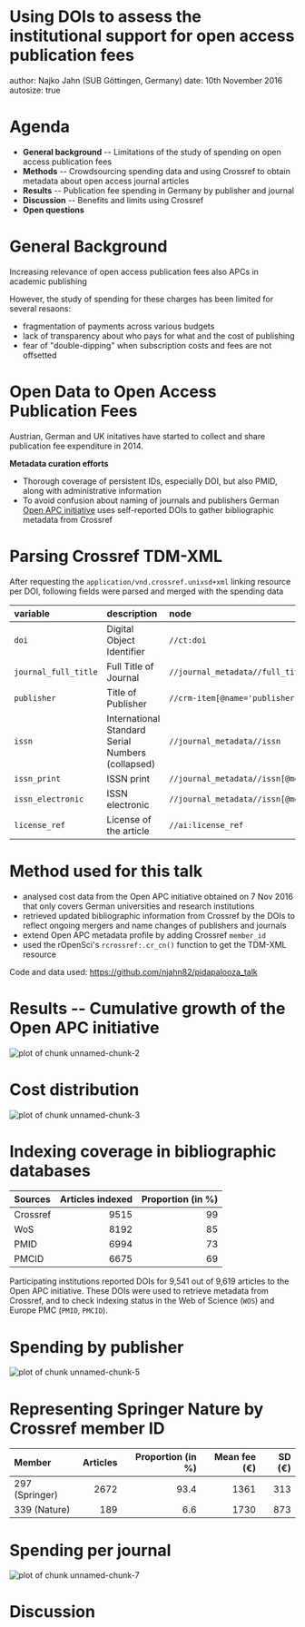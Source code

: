 Using DOIs to assess the institutional support for open access publication fees
========================================================
author: Najko Jahn (SUB Göttingen, Germany)
date: 10th November 2016
autosize: true



Agenda
========================================================

- **General background**
-- Limitations of the study of spending on open access publication fees
- **Methods** 
  -- Crowdsourcing spending data and using Crossref to obtain metadata about open access journal articles
- **Results**
  -- Publication fee spending in Germany by publisher and journal
- **Discussion**
 -- Benefits and limits using Crossref
- **Open questions**


General Background
========================================================

Increasing relevance of open access publication fees also APCs in academic publishing

However, the study of spending for these charges has been limited for several resaons:
  - fragmentation of payments across various budgets
  - lack of transparency about who pays for what and the cost of publishing
  - fear of "double-dipping" when subscription costs and fees are not offsetted

Open Data to Open Access Publication Fees
========================================================

Austrian, German and UK initatives have started to collect and share publication fee expenditure in 2014. 

**Metadata curation efforts**

- Thorough coverage of persistent IDs, especially DOI, but also PMID, along with administrative information
- To avoid confusion about naming of journals and publishers German [Open APC initiative](https://github.com/openapc/openapc-de) uses self-reported DOIs to gather bibliographic metadata from Crossref


Parsing Crossref TDM-XML
=======================================================

After requesting the `application/vnd.crossref.unixsd+xml` linking resource per DOI, following fields were parsed and merged with the spending data

|variable  |description     | node |
|:--------------|:---------|:-----------------|
|`doi`| Digital Object Identifier | `//ct:doi` |
|`journal_full_title` |Full Title of Journal  | `//journal_metadata//full_title` |
|`publisher` |Title of Publisher  | `//crm-item[@name='publisher-name']` |
|`issn` |International Standard Serial Numbers (collapsed) | `//journal_metadata//issn` |
|`issn_print` |ISSN print | `//journal_metadata//issn[@media_type='print']` |
|`issn_electronic`  |ISSN electronic | `//journal_metadata//issn[@media_type='electronic']` |
|`license_ref`  |License of the article | `//ai:license_ref` |

Method used for this talk
=======================================================

- analysed cost data from the Open APC initiative obtained on 7 Nov 2016 that only covers German universities and research institutions
- retrieved updated bibliographic information from Crossref by the DOIs to reflect ongoing mergers and name changes of publishers and journals
- extend Open APC metadata profile by adding Crossref `member_id`
- used the rOpenSci's `rcrossref:.cr_cn()` function to get the TDM-XML resource

Code and data used: <https://github.com/njahn82/pidapalooza_talk>

Results -- Cumulative growth of the Open APC initiative
========================================================

![plot of chunk unnamed-chunk-2](talk-figure/unnamed-chunk-2-1.png)

Cost distribution
========================================================
![plot of chunk unnamed-chunk-3](talk-figure/unnamed-chunk-3-1.png)

Indexing coverage in bibliographic databases
========================================================


|Sources  | Articles indexed| Proportion (in %)|
|:--------|----------------:|-----------------:|
|Crossref |             9515|                99|
|WoS      |             8192|                85|
|PMID     |             6994|                73|
|PMCID    |             6675|                69|

Participating institutions reported DOIs for 9,541 out of 9,619 articles to the Open APC initiative. These DOIs were used to retrieve metadata from Crossref, and to check indexing status in the Web of Science (`WOS`) and Europe PMC (`PMID`, `PMCID`).

Spending by publisher
========================================================

![plot of chunk unnamed-chunk-5](talk-figure/unnamed-chunk-5-1.png)

Representing Springer Nature by Crossref member ID
=======================================================


|Member         | Articles| Proportion (in %)| Mean fee (€)| SD (€)|
|:--------------|--------:|-----------------:|------------:|------:|
|297 (Springer) |     2672|              93.4|         1361|    313|
|339 (Nature)   |      189|               6.6|         1730|    873|

Spending per journal
========================================================

![plot of chunk unnamed-chunk-7](talk-figure/unnamed-chunk-7-1.png)

Discussion
==============================================
